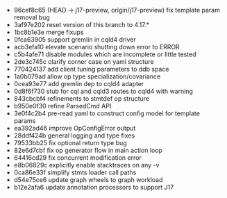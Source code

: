 - 96cef8c65 (HEAD -> j17-preview, origin/j17-preview) fix template param removal bug
- 3af97e202 reset version of this branch to 4.17.*
- 1bc8b1e3e merge fixups
- 0fca63905 support gremlin in cqld4 driver
- acb3efa10 elevate scenario shutting down error to ERROR
- c5b4afe71 disable modules which are incomplete or little tested
- 2de3c745c clarify corner case on yaml structure
- 770424137 add client tuning parameters to ddb space
- 1a0b079ad allow op type specialization/covariance
- 0cea93e77 add gremlin dep to cqld4 adapter
- 0d8f6f730 stub for cql and cqld3 routes to cqld4 with warning
- 843cbcbf4 refinements to stmtdef op structure
- b950e0f30 refine ParsedCmd API
- 3e0f4c2b4 pre-read yaml to construct config model for template params
- ea392ad46 improve OpConfigError output
- 28ddf424b general logging and type fixes
- 79533bb25 fix optional return type bug
- 82e6d7cbf fix op generator flow in main action loop
- 64416cd29 fix concurrent modification error
- e8b06829c explicitly enable stacktraces on any -v
- 0ca86e33f simplify stmts loader call paths
- d54e75ce6 update graph wheels to graph workload
- b12e2afa6 update annotation processors to support J17
